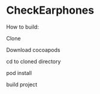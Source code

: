CheckEarphones
==============

How to build:

Clone 

Download cocoapods

cd to cloned directory

pod install

build project
